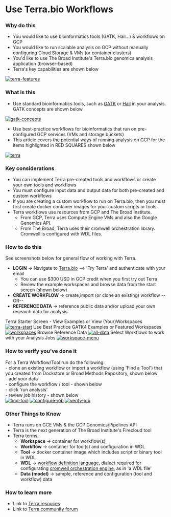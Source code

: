 # Use Terra.bio Workflows

### Why do this

 - You would like to use bioinformatics tools (GATK, Hail...) & workflows on GCP
 - You would like to run scalable analysis on GCP without manually configuring Cloud Storage & VMs (or container clusters)
 - You'd like to use The Broad Institute's Terra.bio genomics analysis application (browser-based) 
 - Terra's key capabilities are shown below 

 [![terra-features](/images/terra-features.png)]()


### What is this
 
 - Use standard bioinformatics tools, such as [GATK](https://software.broadinstitute.org/gatk/) or [Hail](https://hail.is/) in your analysis.  GATK concepts are shown below

 [![gatk-concepts](/images/gatk-concepts.png)]()
 - Use best-practice workflows for bioinformatics that run on pre-configured GCP services (VMs and storage buckets)
 - This article covers the potential ways of running analysis on GCP for the items highlighted in RED SQUARES shown below

[![terra](/images/terra.png)]()


### Key considerations
 - You can implement Terra pre-created tools and workflows or create your own tools and workflows
 - You must configure input data and output data for both pre-created and custom workflows
 - If you are creating a custom workflow to run on Terra.bio, then you must first create docker container images for your custom scripts or tools
- Terra workflows use resources from GCP and The Broad Institute.  
    - From GCP, Terra uses Compute Engine VMs and also the Google Genomics API. 
    - From The Broad, Terra uses their cromwell orchestration library.  Cromwell is configured with WDL files.

### How to do this

See screenshots below for general flow of working with Terra.  
 - **LOGIN** -> Navigate to [Terra.bio](https://terra.bio/) --> 'Try Terra' and authenticate with your email
   - You can use $300 USD in GCP credit when you first try out Terra
   - Review the example workspaces and browse data from the start screen (shown below)
- **CREATE WORKFLOW** -> create,import (or clone an existing) workflow  --OR--   
- **REFERENCE DATA** -> reference public data and/or upload your own research data for analysis

Terra Starter Screen - View Examples or View (Your)Workspaces
 [![terra-start](/images/terra-start.png)]()
Use Best Practice GATK4 Examples or Featured Workspaces
 [![workspaces](/images/workspaces.png)]()
Browse Reference Data
 [![all-data](/images/all-data.png)]()
Select Workflows to work with your Analysis Jobs
 [![workspace-menu](/images/workspace-menu.png)]()
 

### How to verify you've done it
 For a Terra Workflow/Tool run do the following:  
     - clone an existing workflow or import a workflow (using 'Find a Tool') that you created from Dockstore or Broad Methods Repository, shown below  
     - add your data  
     - configure the workflow / tool - shown below  
     - click 'run analysis'  
     - review job history - shown below  
   [![find-tool](/images/Find-tool.png)]()
   [![configure-job](/images/configure-job.png)]()
   [![verify-job](/images/verify-job.png)]()

### Other Things to Know
 - Terra runs on GCE VMs & the GCP Genomics/Pipelines API
 - Terra is the next generation of The Broad Institute's Firecloud tool
 - Terra terms:
    - **Workspace** -> container for workflow(s)
    - **Workflow** -> container for tool(s) and configuration in WDL
    - **Tool** -> docker container image which includes script or binary tool in WDL
    - **WDL** -> [workflow definition language](https://software.broadinstitute.org/wdl), dialect required for configurating [cromwell orchestration engine](https://github.com/broadinstitute/cromwell), as in 'a WDL file'
    - **Data (model)** -> sample, reference and configuration (tool and workflow) data



### How to learn more
 - Link to [Terra resouces](https://support.terra.bio/hc/en-us)
 - Link to [Terra community forum](https://support.terra.bio/hc/en-us/community/topics/360000500432)
